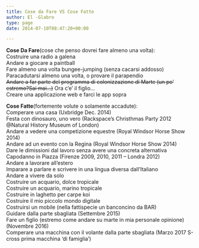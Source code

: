```yaml
---
title: Cose da Fare VS Cose Fatte
author: El -Glabro
type: page
date: 2014-07-10T08:47:20+00:00

---
```

**Cose Da Fare**(cose che penso dovrei fare almeno una volta):  
Costruire una radio a galena  
Andare a giocare a paintball  
Fare almeno una volta bungee-jumping (senza cacarsi addosso)  
Paracadutarsi almeno una volta, o provare il parapendio  
<del datetime="2017-06-28T11:41:06+00:00">Andare a far parte del programma di colonizzazione di Marte (un po&#8217; estremo?Sai mai&#8230;)</del> Ora c&#8217;e&#8217; il figlio&#8230;  
Creare una applicazione web e farci le app sopra

**Cose Fatte**(fortemente volute o solamente accadute):  
Comperare una casa (Uxbridge Dec. 2014)  
Festa con dinosauro, uno vero (Rackspace&#8217;s Christhmas Party 2012 @Natural History Museum of London)  
Andare a vedere una competizione equestre (Royal Windsor Horse Show 2014)  
Andare ad un evento con la Regina (Royal Windsor Horse Show 2014)  
Dare le dimissioni dal lavoro senza avere una concreta alternativa  
Capodanno in Piazza (Firenze 2009, 2010, 2011 &#8211; Londra 2012)  
Andare a lavorare all&#8217;estero  
Imparare a parlare e scrivere in una lingua diversa dall&#8217;Italiano  
Andare a vivere da solo  
Costruire un acquario, dolce tropicale  
Costruire un acquario, marino tropicale  
Costruire in laghetto per carpe koi  
Costruire il mio piccolo mondo digitale  
Costruirsi un mobile (nella fattispecie un banconcino da BAR)  
Guidare dalla parte sbagliata (Settembre 2015)  
Fare un figlio (estremo come andare su marte in mia personale opinione)(Novembre 2016)  
Comperare una macchina con il volante dalla parte sbagliata (Marzo 2017 S-cross prima macchina &#8216;di famiglia&#8217;)